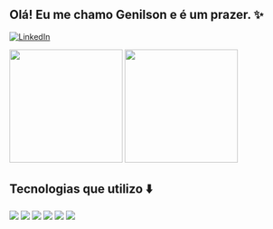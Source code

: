 ## Olá! Eu me chamo Genilson e é um prazer. ✨

[![LinkedIn](https://img.shields.io/badge/LinkedIn-0077B5?style=for-the-badge&logo=linkedin&logoColor=white)](https://www.linkedin.com/in/genilson-alves-ferreira-da-silva-3800921a4/)

<div>
  <img src="https://github-readme-stats.vercel.app/api?username=genilson-alves&locale=pt-br" height=200>
  <img src="https://github-readme-stats.vercel.app/api/top-langs/?username=genilson-alves&langs_count=3&locale=pt-br" height=200>
</div>

## Tecnologias que utilizo ⬇️

<div>
  <img src="https://img.shields.io/badge/React-20232A?style=for-the-badge&logo=react&logoColor=61DAFB"0>
  <img src="https://img.shields.io/badge/JavaScript-F7DF1E?style=for-the-badge&logo=javascript&logoColor=black">
  <img src="https://img.shields.io/badge/CSS-239120?&style=for-the-badge&logo=css3&logoColor=white">
  <img src="https://img.shields.io/badge/HTML5-E34F26?style=for-the-badge&logo=html5&logoColor=white" >
  <img src="https://img.shields.io/badge/Bootstrap-563D7C?style=for-the-badge&logo=bootstrap&logoColor=white" >
  <img src="https://img.shields.io/badge/Python-14354C?style=for-the-badge&logo=python&logoColor=white">
</div>

